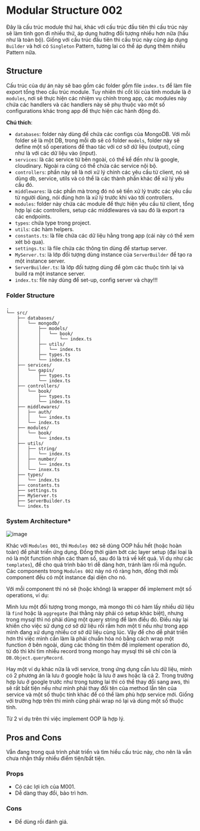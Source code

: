 # Modular Structure 002

Đây là cấu trúc module thứ hai, khác với cấu trúc đầu tiên thì cấu trúc này sẽ làm tinh gọn đi nhiều thứ, áp dụng hướng đối tượng nhiều hơn nữa (hầu như là toàn bộ). Giống với cấu trúc đầu tiên thì cấu trúc này cũng áp dụng `Builder` và hơi có `Singleton` Pattern, tương lai có thể áp dụng thêm nhiều Pattern nữa.

## Structure
Cấu trúc của dự án này sẽ bao gồm các folder gồm file `index.ts` để làm file export tổng theo cấu trúc module. Tuy nhiên thì cốt lõi của tính module là ở `modules`, nơi sẽ thực hiện các nhiệm vụ chính trong app, các modules này chứa các handlers và các handlers này sẽ phụ thuộc vào một số configurations khác trong app để thực hiện các hành động đó.

__Chú thích__:
- `databases`: folder này dùng để chứa các configs của MongoDB. Với mỗi folder sẽ là một DB, trong mỗi db sẽ có folder `models`, folder này sẽ define một số operations để thao tác với cơ sỡ dữ liệu (output), cũng như là với các dữ liệu vào (input). 
- `services`: là các service từ bên ngoài, có thể kể đến như là google, cloudinary. Ngoài ra cũng có thể chứa các service nội bộ.
- `controllers`: phần này sẽ là nơi xử lý chính các yêu cầu từ client, nó sẽ dùng db, service, utils và có thể là các thành phần khác để xử lý yêu cầu đó.
- `middlewares`: là các phần mà trong đó nó sẽ tiền xử lý trước các yêu cầu từ người dùng, nói đúng hơn là xử lý trước khi vào tới controllers.
- `modules`: folder này chứa các module để thực hiện yêu cầu từ client, tổng hợp lại các controllers, setup các middlewares và sau đó là export ra các endpoints.
- `types`: chứa type trong project.
- `utils`: các hàm helpers.
- `constants.ts`: là file chứa các dữ liệu hằng trong app (cái này có thể xem xét bỏ qua).
- `settings.ts`: là file chứa các thông tin dùng để startup server.
- `MyServer.ts`: là lớp đối tượng dùng instance của `ServerBuilder` để tạo ra một instance server.
- `ServerBuilder.ts`: là lớp đối tượng dùng để gòm các thuộc tính lại và build ra một instance server.
- `index.ts`: file này dùng để set-up, config server và chạy!!!

### Folder Structure
```
.
└── src/
    ├── databases/
    │   └── mongodb/
    │       ├── models/
    │       │   └── book/
    │       │       └── index.ts
    │       ├── utils/
    │       │   └── index.ts
    │       ├── types.ts
    │       └── index.ts
    ├── services/
    │   └── gapis/
    │       ├── types.ts
    │       └── index.ts
    ├── controllers/
    │   └── book/
    │       ├── types.ts
    │       └── index.ts
    ├── middlewares/
    │   ├── auth/
    │   │   └── index.ts
    │   └── index.ts
    ├── modules/
    │   └── book/
    │       └── index.ts
    ├── utils/
    │   ├── string/
    │   │   └── index.ts
    │   ├── number/
    │   │   └── index.ts
    │   └── inxex.ts
    ├── types/
    │   └── index.ts
    ├── constants.ts
    ├── settings.ts
    ├── MyServer.ts
    ├── ServerBuilder.ts
    └── index.ts
```

### System Architecture*
![image](https://github.com/NguyenAnhTuan1912/node-project-structures/assets/86825061/bd22a26f-dec6-42b9-9dfe-933a9473d1f6)

Khác với `Modules 001`, thì `Modules 002` sẽ dùng OOP hầu hết (hoặc hoàn toàn) để phát triển ứng dụng. Đồng thời giảm bớt các layer setup (đại loại là nó là một function nhận các tham số, sau đó là trả về kết quả. Ví dụ như các `templates`), để cho quá trình bảo trì dễ dàng hơn, tránh làm rối mã nguồn. Các components trong `Modules 002` này nó rõ ràng hơn, đồng thời mỗi component đều có một instance đại diện cho nó.

Với mỗi component thì nó sẽ (hoặc không) là wrapper để implement một số operations, ví dụ:

Mình lưu một đối tượng trong mongo, mà mongo thì có hàm lấy nhiều dữ liệu là `find` hoặc là `aggregate` (hai thằng này phải có setup khác biệt), nhưng trong mysql thì nó phải dùng một query string để làm điều đó. Điều này lại khiến cho việc sử dụng cơ sở dữ liệu rối rắm hơn một tí nếu như trong app mình đang xử dụng nhiều cơ sở dữ liệu cùng lúc. Vậy để cho dễ phát triển hơn thì việc mình cần làm là phải chuẩn hóa nó bằng cách wrap một function ở bên ngoài, dùng các thông tin thêm để implement operation đó, từ đó thì khi tìm nhiều record trong mongo hay mysql thì sẽ chỉ còn là `DB.Object.queryRecord`.

Hay một ví dụ khác nữa là với service, trong ứng dụng cần lưu dữ liệu, mình có 2 phương án là lưu ở google hoặc là lưu ở aws hoặc là cả 2. Trong trường hợp lưu ở google trước như trong tương lai thì có thể thay đổi sang aws, thì sẽ rất bất tiện nếu như mình phải thay đổi tên của method lẫn tên của service và một số thuộc tính khác để có thể làm phù hợp service mới. Giống với trường hợp trên thì mình cũng phải wrap nó lại và dùng một số thuộc tính.

Từ 2 ví dụ trên thì việc implement OOP là hợp lý.

## Pros and Cons
Vẫn đang trong quá trình phát triển và tìm hiểu cấu trúc này, cho nên là vẫn chưa nhận thấy nhiều điểm tiện/bất tiện.
### Props
- Có các lợi ích của M001.
- Dễ dàng thay đổi, bảo trì hơn.

### Cons
- Để dùng rồi đánh giá.
